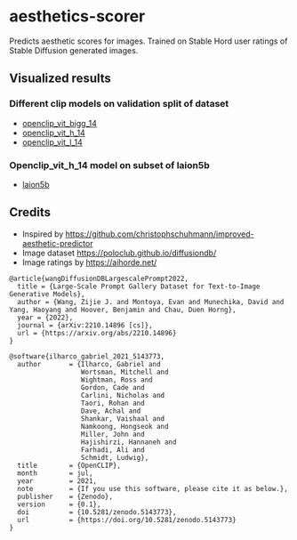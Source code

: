 # aesthetics-scorer

Predicts aesthetic scores for images. Trained on Stable Hord user ratings of Stable Diffusion generated images.

## Visualized results

### Different clip models on validation split of dataset
* [openclip_vit_bigg_14](https://htmlpreview.github.io/?https://github.com/kenjiqq/aesthetics-scorer/blob/main/visualize/visualize-aesthetics_scorer_openclip_vit_bigg_14.html)
* [openclip_vit_h_14](https://htmlpreview.github.io/?https://github.com/kenjiqq/aesthetics-scorer/blob/main/visualize/visualize-aesthetics_scorer_openclip_vit_h_14.html)
* [openclip_vit_l_14](https://htmlpreview.github.io/?https://github.com/kenjiqq/aesthetics-scorer/blob/main/visualize/visualize-aesthetics_scorer_openclip_vit_l_14.html)

### Openclip_vit_h_14 model on subset of laion5b
* [laion5b](https://htmlpreview.github.io/?https://github.com/kenjiqq/aesthetics-scorer/blob/main/visualize/visualize/laion5b-visualize.html)

## Credits
* Inspired by https://github.com/christophschuhmann/improved-aesthetic-predictor
* Image dataset https://poloclub.github.io/diffusiondb/
* Image ratings by https://aihorde.net/

```
@article{wangDiffusionDBLargescalePrompt2022,
  title = {Large-Scale Prompt Gallery Dataset for Text-to-Image Generative Models},
  author = {Wang, Zijie J. and Montoya, Evan and Munechika, David and Yang, Haoyang and Hoover, Benjamin and Chau, Duen Horng},
  year = {2022},
  journal = {arXiv:2210.14896 [cs]},
  url = {https://arxiv.org/abs/2210.14896}
}
```
```
@software{ilharco_gabriel_2021_5143773,
  author       = {Ilharco, Gabriel and
                  Wortsman, Mitchell and
                  Wightman, Ross and
                  Gordon, Cade and
                  Carlini, Nicholas and
                  Taori, Rohan and
                  Dave, Achal and
                  Shankar, Vaishaal and
                  Namkoong, Hongseok and
                  Miller, John and
                  Hajishirzi, Hannaneh and
                  Farhadi, Ali and
                  Schmidt, Ludwig},
  title        = {OpenCLIP},
  month        = jul,
  year         = 2021,
  note         = {If you use this software, please cite it as below.},
  publisher    = {Zenodo},
  version      = {0.1},
  doi          = {10.5281/zenodo.5143773},
  url          = {https://doi.org/10.5281/zenodo.5143773}
}
```
